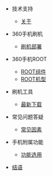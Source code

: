 - 技术支持
  - [关于](srcmd/a.md)

- 360手机刷机
  - [刷机部署](srcmd/b.md)

- 360手机ROOT
  - [ROOT组件](srcmd/c.md)
  - [ROOT机型](srcmd/twrp.md)

- 刷机工具
  - [最新下载](srcmd/0.md)

- 常见问题答疑
  - [常见因素](srcmd/d.md)

- 手机附属功能
  - [功能选用](srcmd/e.md)

* [结语](srcmd/f.md)

     <!--   [N4SMTK](srcmd/n4smtk.md)
  - [N4S](srcmd/n4s.md)
  - [N5](srcmd/n5.md)
  - [N5S](srcmd/n5s.md)
  - [N6](srcmd/n6.md)
  - [N6Pro](srcmd/n6p.md)
  - [N6Lite](srcmd/n6l.md)
  - [N7](srcmd/n7.md) -->

